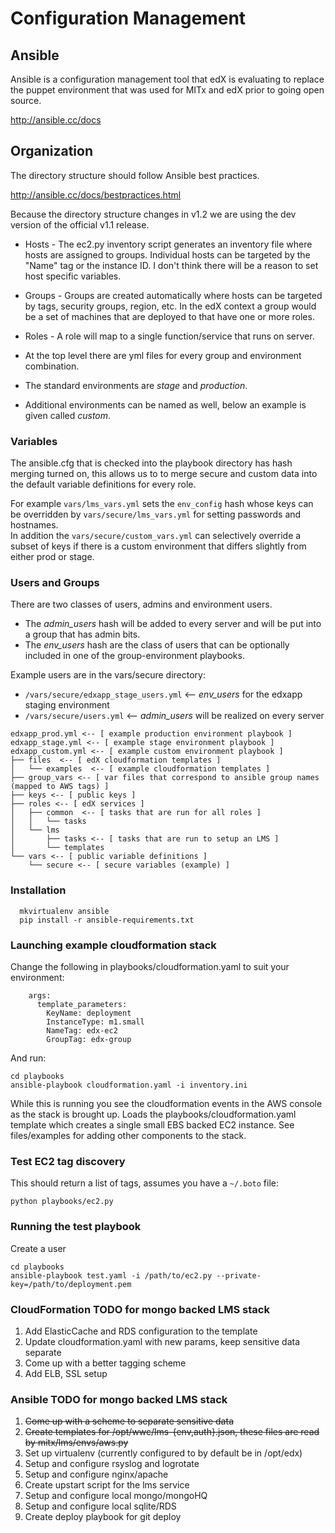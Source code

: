 # Configuration Management

## Ansible

Ansible is a configuration management tool that edX is evaluating to replace the puppet environment 
that was used for MITx and edX prior to going open source.

http://ansible.cc/docs



## Organization

The directory structure should follow Ansible best practices.

http://ansible.cc/docs/bestpractices.html

Because the directory structure changes in v1.2 we are using the dev version
of the official v1.1 release.


* Hosts -  The ec2.py inventory script generates an inventory file where hosts are assigned to groups. Individual hosts can be targeted by the "Name" tag or the instance ID. I don't think there will be a reason to set host specific variables.
* Groups - Groups are created automatically where hosts can be targeted by tags, security groups, region, etc.  In the edX context a group would be a set of machines that are deployed to that have one or more roles. 
* Roles  - A role will map to a single function/service that runs on server.


* At the top level there are yml files for every group and environment combination.
* The standard environments are _stage_ and _production_.
* Additional environments can be named as well, below an example is given called _custom_.


### Variables

The ansible.cfg that is checked into the playbook directory has hash merging turned on, this allows
us to to merge secure and custom data into the default variable definitions for every role.

For example `vars/lms_vars.yml` sets the `env_config` hash whose keys can be overridden
by `vars/secure/lms_vars.yml` for setting passwords and hostnames.  
In addition the `vars/secure/custom_vars.yml` can selectively override a subset of keys if
there is a custom environment that differs slightly from either prod or stage.


### Users and Groups

There are two classes of users, admins and environment users.

* The *admin_users* hash will be added to every server and will be put into a group that has admin bits.
* The *env_users* hash are the class of users that can be optionally included in one of the group-environment playbooks.


Example users are in the vars/secure directory:

* `/vars/secure/edxapp_stage_users.yml` <-- *env_users* for the edxapp staging environment  
* `/vars/secure/users.yml` <-- *admin_users* will be realized on every server



```
edxapp_prod.yml <-- [ example production environment playbook ]
edxapp_stage.yml <-- [ example stage environment playbook ]
edxapp_custom.yml <-- [ example custom environment playbook ]
├── files  <-- [ edX cloudformation templates ]
│   └── examples  <-- [ example cloudformation templates ]
├── group_vars <-- [ var files that correspond to ansible group names (mapped to AWS tags) ]
├── keys <-- [ public keys ]
├── roles <-- [ edX services ]
│   ├── common  <-- [ tasks that are run for all roles ]
│   │   └── tasks
│   └── lms 
│       ├── tasks <-- [ tasks that are run to setup an LMS ]
│       └── templates
└── vars <-- [ public variable definitions ]
    └── secure <-- [ secure variables (example) ]

```
    

### Installation

```
  mkvirtualenv ansible
  pip install -r ansible-requirements.txt
```

### Launching example cloudformation stack

Change the following in playbooks/cloudformation.yaml to suit your environment:

```
    args:
      template_parameters:
        KeyName: deployment
        InstanceType: m1.small
        NameTag: edx-ec2
        GroupTag: edx-group
```

And run:

  ```
  cd playbooks
  ansible-playbook cloudformation.yaml -i inventory.ini
  ```


While this is running you see the cloudformation events in the AWS console as the stack is brought up.
Loads the playbooks/cloudformation.yaml template which creates a single small EBS backed EC2 instance.
See files/examples for adding other components to the stack.


### Test EC2 tag discovery

This should return a list of tags, assumes you have a `~/.boto` file:

  `python playbooks/ec2.py`
  
  
### Running the test playbook

Create a user

  ```
  cd playbooks
  ansible-playbook test.yaml -i /path/to/ec2.py --private-key=/path/to/deployment.pem
  ```
### CloudFormation TODO for mongo backed LMS stack

1. Add ElasticCache and RDS configuration to the template
2. Update cloudformation.yaml with new params, keep sensitive data separate
3. Come up with a better tagging scheme
4. Add ELB, SSL setup

### Ansible TODO for mongo backed LMS stack

1. <s>Come up with a scheme to separate sensitive data</s>
2. <s>Create templates for /opt/wwc/lms-{env,auth}.json, these files are read by mitx/lms/envs/aws.py</s>
3. Set up virtualenv (currently configured to by default be in /opt/edx)
4. Setup and configure rsyslog and logrotate
5. Setup and configure nginx/apache
5. Create upstart script for the lms service
6. Setup and configure local mongo/mongoHQ
7. Setup and configure local sqlite/RDS
8. Create deploy playbook for git deploy


  
  
